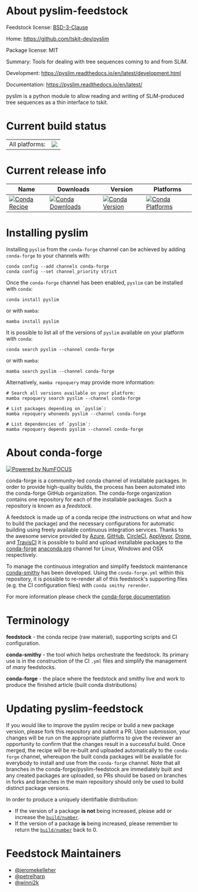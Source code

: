 About pyslim-feedstock
======================

Feedstock license: [BSD-3-Clause](https://github.com/conda-forge/pyslim-feedstock/blob/main/LICENSE.txt)

Home: https://github.com/tskit-dev/pyslim

Package license: MIT

Summary: Tools for dealing with tree sequences coming to and from SLiM.

Development: https://pyslim.readthedocs.io/en/latest/development.html

Documentation: https://pyslim.readthedocs.io/en/latest/

pyslim is a python module to allow reading and writing of SLiM-produced tree
sequences as a thin interface to tskit.


Current build status
====================


<table><tr><td>All platforms:</td>
    <td>
      <a href="https://dev.azure.com/conda-forge/feedstock-builds/_build/latest?definitionId=9909&branchName=main">
        <img src="https://dev.azure.com/conda-forge/feedstock-builds/_apis/build/status/pyslim-feedstock?branchName=main">
      </a>
    </td>
  </tr>
</table>

Current release info
====================

| Name | Downloads | Version | Platforms |
| --- | --- | --- | --- |
| [![Conda Recipe](https://img.shields.io/badge/recipe-pyslim-green.svg)](https://anaconda.org/conda-forge/pyslim) | [![Conda Downloads](https://img.shields.io/conda/dn/conda-forge/pyslim.svg)](https://anaconda.org/conda-forge/pyslim) | [![Conda Version](https://img.shields.io/conda/vn/conda-forge/pyslim.svg)](https://anaconda.org/conda-forge/pyslim) | [![Conda Platforms](https://img.shields.io/conda/pn/conda-forge/pyslim.svg)](https://anaconda.org/conda-forge/pyslim) |

Installing pyslim
=================

Installing `pyslim` from the `conda-forge` channel can be achieved by adding `conda-forge` to your channels with:

```
conda config --add channels conda-forge
conda config --set channel_priority strict
```

Once the `conda-forge` channel has been enabled, `pyslim` can be installed with `conda`:

```
conda install pyslim
```

or with `mamba`:

```
mamba install pyslim
```

It is possible to list all of the versions of `pyslim` available on your platform with `conda`:

```
conda search pyslim --channel conda-forge
```

or with `mamba`:

```
mamba search pyslim --channel conda-forge
```

Alternatively, `mamba repoquery` may provide more information:

```
# Search all versions available on your platform:
mamba repoquery search pyslim --channel conda-forge

# List packages depending on `pyslim`:
mamba repoquery whoneeds pyslim --channel conda-forge

# List dependencies of `pyslim`:
mamba repoquery depends pyslim --channel conda-forge
```


About conda-forge
=================

[![Powered by
NumFOCUS](https://img.shields.io/badge/powered%20by-NumFOCUS-orange.svg?style=flat&colorA=E1523D&colorB=007D8A)](https://numfocus.org)

conda-forge is a community-led conda channel of installable packages.
In order to provide high-quality builds, the process has been automated into the
conda-forge GitHub organization. The conda-forge organization contains one repository
for each of the installable packages. Such a repository is known as a *feedstock*.

A feedstock is made up of a conda recipe (the instructions on what and how to build
the package) and the necessary configurations for automatic building using freely
available continuous integration services. Thanks to the awesome service provided by
[Azure](https://azure.microsoft.com/en-us/services/devops/), [GitHub](https://github.com/),
[CircleCI](https://circleci.com/), [AppVeyor](https://www.appveyor.com/),
[Drone](https://cloud.drone.io/welcome), and [TravisCI](https://travis-ci.com/)
it is possible to build and upload installable packages to the
[conda-forge](https://anaconda.org/conda-forge) [anaconda.org](https://anaconda.org/)
channel for Linux, Windows and OSX respectively.

To manage the continuous integration and simplify feedstock maintenance
[conda-smithy](https://github.com/conda-forge/conda-smithy) has been developed.
Using the ``conda-forge.yml`` within this repository, it is possible to re-render all of
this feedstock's supporting files (e.g. the CI configuration files) with ``conda smithy rerender``.

For more information please check the [conda-forge documentation](https://conda-forge.org/docs/).

Terminology
===========

**feedstock** - the conda recipe (raw material), supporting scripts and CI configuration.

**conda-smithy** - the tool which helps orchestrate the feedstock.
                   Its primary use is in the construction of the CI ``.yml`` files
                   and simplify the management of *many* feedstocks.

**conda-forge** - the place where the feedstock and smithy live and work to
                  produce the finished article (built conda distributions)


Updating pyslim-feedstock
=========================

If you would like to improve the pyslim recipe or build a new
package version, please fork this repository and submit a PR. Upon submission,
your changes will be run on the appropriate platforms to give the reviewer an
opportunity to confirm that the changes result in a successful build. Once
merged, the recipe will be re-built and uploaded automatically to the
`conda-forge` channel, whereupon the built conda packages will be available for
everybody to install and use from the `conda-forge` channel.
Note that all branches in the conda-forge/pyslim-feedstock are
immediately built and any created packages are uploaded, so PRs should be based
on branches in forks and branches in the main repository should only be used to
build distinct package versions.

In order to produce a uniquely identifiable distribution:
 * If the version of a package **is not** being increased, please add or increase
   the [``build/number``](https://docs.conda.io/projects/conda-build/en/latest/resources/define-metadata.html#build-number-and-string).
 * If the version of a package **is** being increased, please remember to return
   the [``build/number``](https://docs.conda.io/projects/conda-build/en/latest/resources/define-metadata.html#build-number-and-string)
   back to 0.

Feedstock Maintainers
=====================

* [@jeromekelleher](https://github.com/jeromekelleher/)
* [@petrelharp](https://github.com/petrelharp/)
* [@winni2k](https://github.com/winni2k/)

